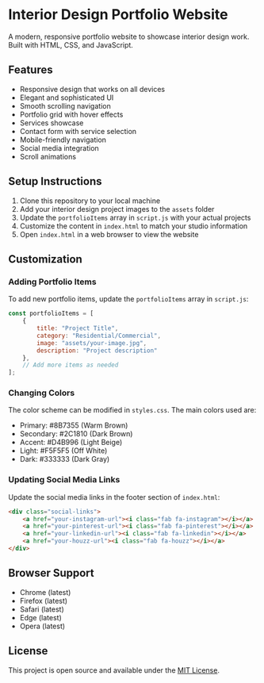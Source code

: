 # Interior Design Portfolio Website

A modern, responsive portfolio website to showcase interior design work. Built with HTML, CSS, and JavaScript.

## Features

- Responsive design that works on all devices
- Elegant and sophisticated UI
- Smooth scrolling navigation
- Portfolio grid with hover effects
- Services showcase
- Contact form with service selection
- Mobile-friendly navigation
- Social media integration
- Scroll animations

## Setup Instructions

1. Clone this repository to your local machine
2. Add your interior design project images to the `assets` folder
3. Update the `portfolioItems` array in `script.js` with your actual projects
4. Customize the content in `index.html` to match your studio information
5. Open `index.html` in a web browser to view the website

## Customization

### Adding Portfolio Items

To add new portfolio items, update the `portfolioItems` array in `script.js`:

```javascript
const portfolioItems = [
    {
        title: "Project Title",
        category: "Residential/Commercial",
        image: "assets/your-image.jpg",
        description: "Project description"
    },
    // Add more items as needed
];
```

### Changing Colors

The color scheme can be modified in `styles.css`. The main colors used are:

- Primary: #8B7355 (Warm Brown)
- Secondary: #2C1810 (Dark Brown)
- Accent: #D4B996 (Light Beige)
- Light: #F5F5F5 (Off White)
- Dark: #333333 (Dark Gray)

### Updating Social Media Links

Update the social media links in the footer section of `index.html`:

```html
<div class="social-links">
    <a href="your-instagram-url"><i class="fab fa-instagram"></i></a>
    <a href="your-pinterest-url"><i class="fab fa-pinterest"></i></a>
    <a href="your-linkedin-url"><i class="fab fa-linkedin"></i></a>
    <a href="your-houzz-url"><i class="fab fa-houzz"></i></a>
</div>
```

## Browser Support

- Chrome (latest)
- Firefox (latest)
- Safari (latest)
- Edge (latest)
- Opera (latest)

## License

This project is open source and available under the [MIT License](LICENSE). 